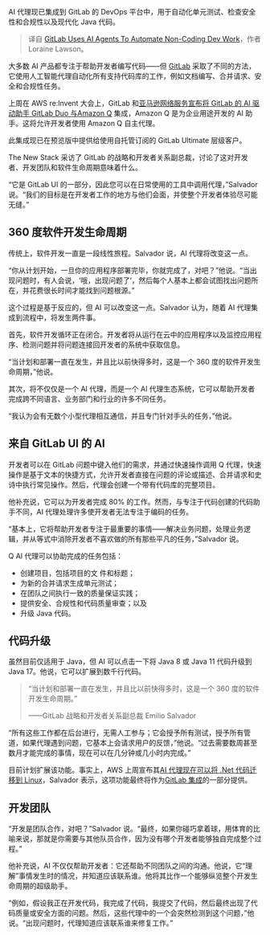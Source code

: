 
<!--
title: GitLab 使用 AI 代理自动化非编码开发工作
cover: https://cdn.thenewstack.io/media/2024/12/0cefaa67-ai-assistants.jpg
-->

AI 代理现已集成到 GitLab 的 DevOps 平台中，用于自动化单元测试、检查安全性和合规性以及现代化 Java 代码。

> 译自 [GitLab Uses AI Agents To Automate Non-Coding Dev Work](https://thenewstack.io/gitlab-uses-ai-agents-to-automate-non-coding-dev-work/)，作者 Loraine Lawson。

大多数 AI 产品都专注于帮助开发者编写代码——但 [GitLab](https://about.gitlab.com/) 采取了不同的方法，它使用人工智能代理自动化所有支持代码库的工作，例如文档编写、合并请求、安全和合规性任务。

上周在 AWS re:Invent 大会上，GitLab 和[亚马逊网络服务宣布将 GitLab 的 AI 驱动助手 GitLab Duo 与](https://aws.amazon.com/?utm_content=inline+mention)[Amazon Q](https://thenewstack.io/amazon-q-a-genai-to-understand-aws-and-your-business-docs/) 集成，Amazon Q 是为企业用途开发的 AI 助手。这将允许开发者使用 Amazon Q 自主代理。

此集成现已在预览版中提供给使用自托管订阅的 GitLab Ultimate 层级客户。

The New Stack 采访了 GitLab 的战略和开发者关系副总裁，讨论了这对开发者、开发团队和软件生命周期意味着什么。

“它是 GitLab UI 的一部分，因此您可以在日常使用的工具中调用代理，”Salvador 说。“我们的目标是在开发者工作的地方与他们会面，并使整个开发者体验尽可能无缝。”

## 360 度软件开发生命周期

传统上，软件开发一直是一段线性旅程。Salvador 说，AI 代理将改变这一点。

“你从计划开始，一旦你的应用程序部署完毕，你就完成了，对吧？”他说。“当出现问题时，有人会说，‘哦，出现问题了’，然后每个人基本上都会试图找出问题所在，并花费很长时间才能找到问题根源。”

这个过程是基于反应的，但 AI 可以改变这一点。Salvador 认为，随着 AI 代理集成到流程中，将发生两件事。

首先，软件开发循环正在闭合。开发者将从运行在云中的应用程序以及监控应用程序、检测问题并将问题连接回开发者的系统中获取信息。

“当计划和部署一直在发生，并且比以前快得多时，这是一个 360 度的软件开发生命周期，”他说。

其次，将不仅仅是一个 AI 代理，而是一个 AI 代理生态系统，它可以帮助开发者完成跨不同语言、业务部门和行业的许多不同任务。

“我认为会有无数个小型代理相互通信，并且专门针对手头的任务，”他说。

## 来自 GitLab UI 的 AI

开发者可以在 GitLab 问题中键入他们的需求，并通过快速操作调用 Q 代理，快速操作是基于文本的快捷方式，允许开发者直接在问题的评论或描述、合并请求和史诗中执行常见操作。然后，代理会创建一个带有代码库的完整项目。

他补充说，它可以为开发者完成 80% 的工作。然而，与专注于代码创建的代码助手不同，AI 代理处理许多使开发者无法专注于编码的任务。

“基本上，它将帮助开发者专注于最重要的事情——解决业务问题，处理业务逻辑，并从等式中消除开发者不喜欢做的所有那些平凡的任务，”Salvador 说。

Q AI 代理可以协助完成的任务包括：

- 创建项目，包括项目的文 件和标题；
- 为新的合并请求生成单元测试；
- 在团队之间执行一致的质量保证实践；
- 提供安全、合规性和代码质量审查；以及
- 升级 Java 代码。

## 代码升级

虽然目前仅适用于 Java，但 AI 可以点击一下将 Java 8 或 Java 11 代码升级到 Java 17。他说，它可以扩展到数千行代码。

> “当计划和部署一直在发生，并且比以前快得多时，这是一个 360 度的软件开发生命周期。”
>
> ——GitLab 战略和开发者关系副总裁 Emilio Salvador

“所有这些工作都在后台进行，无需人工参与；它会授予所有测试，授予所有管道，如果代理遇到问题，它基本上会请求用户的反馈，”他说。“过去需要数周甚至数月才能完成的事情，现在可以在几分钟或几小时内完成。”

目前计划扩展该功能。事实上，AWS 上周宣布其[AI 代理现在可以将 .Net 代码迁移到 Linux](https://thenewstack.io/aws-launches-new-ai-agents-to-simplify-legacy-migrations/)，Salvador 表示，这项功能最终将作为[GitLab 集成](https://about.gitlab.com/blog/2024/12/03/gitlab-duo-with-amazon-q-devsecops-meets-agentic-ai/)的一部分提供。

## 开发团队

“开发是团队合作，对吧？”Salvador 说。“最终，如果你碰巧拿着球，用体育的比喻来说，那就是你需要与其他队员合作，因为没有哪个开发者能够独自完成整个过程。”

他补充说，AI 不仅仅帮助开发者：它还帮助不同团队之间的沟通。他说，它“理解”事情发生时的情况，并知道应该联系谁。他将其比作一个能够纵览整个开发生命周期的超级助手。

“例如，假设我正在开发代码，我完成了代码，我提交了代码，然后最终出现了代码质量或安全方面的问题。然后，这些代理中的一个会突然检测到这个问题，”他说。“出现问题时，代理知道应该联系谁来修复工作。”
